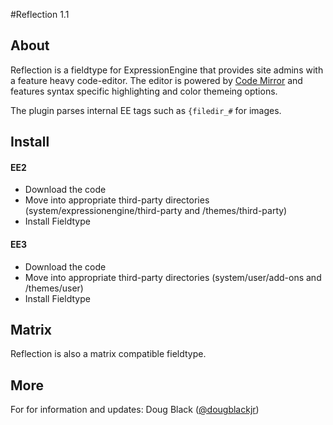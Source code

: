 #Reflection 1.1

## About

Reflection is a fieldtype for ExpressionEngine that provides site admins with a feature heavy code-editor.  The editor is powered by <a href='http://codemirror.net/'>Code Mirror</a> and features syntax specific highlighting and color themeing options.

The plugin parses internal EE tags such as `{filedir_#` for images.

## Install

#### EE2
* Download the code
* Move into appropriate third-party directories (system/expressionengine/third-party and /themes/third-party)
* Install Fieldtype

#### EE3
* Download the code
* Move into appropriate third-party directories (system/user/add-ons and /themes/user)
* Install Fieldtype

## Matrix

Reflection is also a matrix compatible fieldtype.

## More

For for information and updates:
Doug Black (<a href="http://twitter.com/dougblackjr">@dougblackjr</a>) 